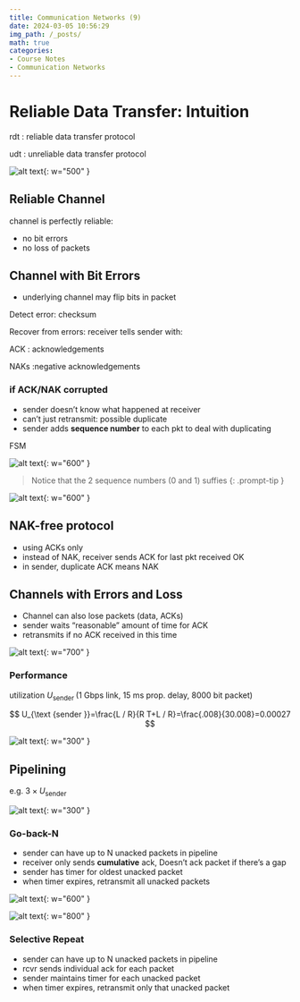 ```yaml
---
title: Communication Networks (9)
date: 2024-03-05 10:56:29
img_path: /_posts/
math: true
categories:
- Course Notes
- Communication Networks
---
```


# Reliable Data Transfer: Intuition

rdt
: reliable data transfer protocol

udt
: unreliable data transfer protocol

![alt text](../upload/img/2024-02-19-communication-networks-9-image-1.png){: w="500" }

## Reliable Channel

channel is perfectly reliable:

- no bit errors
- no loss of packets

## Channel with Bit Errors

- underlying channel may flip bits in packet

Detect error: checksum

Recover from errors: receiver tells sender with:

ACK
: acknowledgements

NAKs
:negative acknowledgements

### if ACK/NAK corrupted

- sender doesn’t know what happened at receiver
- can’t just retransmit: possible duplicate
- sender adds **sequence number** to each pkt to deal with duplicating

FSM

![alt text](../upload/img/2024-02-19-communication-networks-9-image-2.png){: w="600" }

> Notice that the 2 sequence numbers (0 and 1) suffies
{: .prompt-tip }

![alt text](../upload/img/2024-02-19-communication-networks-9-image-3.png){: w="600" }

## NAK-free protocol

- using ACKs only
- instead of NAK, receiver sends ACK for last pkt received OK
- in sender, duplicate ACK means NAK

## Channels with Errors and Loss

- Channel can also lose packets (data, ACKs)
- sender waits “reasonable” amount of time for ACK
- retransmits if no ACK received in this time

![alt text](../upload/img/2024-02-19-communication-networks-9-image-4.png){: w="700" }

### Performance

utilization $U_{\text {sender }}$ (1 Gbps link, 15 ms prop. delay, 8000 bit packet)

$$
U_{\text {sender }}=\frac{L / R}{R T+L / R}=\frac{.008}{30.008}=0.00027
$$

![alt text](../upload/img/2024-02-19-communication-networks-9-image-5.png){: w="300" }

## Pipelining

e.g. $3\times U_{\text {sender }}$

![alt text](../upload/img/2024-02-19-communication-networks-9-image-6.png){: w="300" }

### Go-back-N

- sender can have up to N unacked packets in pipeline
- receiver only sends **cumulative** ack, Doesn’t ack packet if there’s a gap
- sender has timer for oldest unacked packet
- when timer expires, retransmit all unacked packets

![alt text](../upload/img/2024-02-19-communication-networks-9-image-8.png){: w="600" }

<!-- ![alt text](../upload/img/2024-02-19-communication-networks-9-image-7.png){: w="700" } -->

![alt text](../upload/img/2024-02-19-communication-networks-9-image-9.png){: w="800" }

### Selective Repeat

- sender can have up to N unacked packets in pipeline
- rcvr sends individual ack for each packet
- sender maintains timer for each unacked packet
- when timer expires, retransmit only that unacked packet
